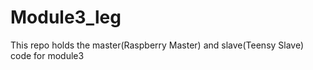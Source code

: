 # Module3_leg
This repo holds the master(Raspberry Master) and slave(Teensy Slave) code for module3
